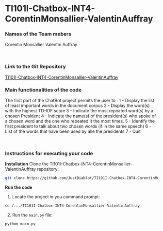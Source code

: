 # TI101I-Chatbox-INT4-CorentinMonsallier-ValentinAuffray


### Names of the Team mebers
Corentin Monsallier
Valentin Auffray

&nbsp;

### Link to the Git Repository
[TI101I-Chatbox-INT4-CorentinMonsallier-ValentinAuffray](https://github.com/JustDiablot/TI101I-Chatbox-INT4-CorentinMonsallier-ValentinAuffray.git)


### Main functionalities of the code
The first part of the ChatBot project permits the user to :
1 - Display the list of least important words in the document corpus
2 - Display the word(s) with the highest TD-IDF score
3 - Indicate the most repeated word(s) by a chosen President
4 - Indicate the name(s) of the president(s) who spoke of a chosen word and the one who repeated it the most times.
5 - Identify the first president to talk about two chosen words (if in the same speech)
6 - List of the words that have been used by alle the presidents
7 - Quit

&nbsp;

### Instructions for executing your code
**Installation**
Clone the TI101I-Chatbox-INT4-CorentinMonsallier-ValentinAuffray repository:
```sh
git clone https://github.com/JustDiablot/TI101I-Chatbox-INT4-CorentinMonsallier-ValentinAuffray.git
```

**Run the code**
1. Locate the project in you command prompt:
```sh
cd /.../TI101I-Chatbox-INT4-CorentinMonsallier-ValentinAuffray
```
2. Run the `main.py` file:
```sh
python main.py
```